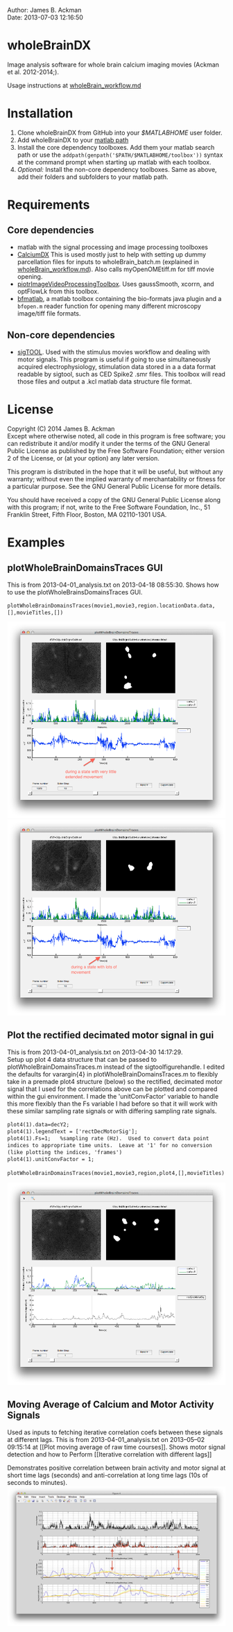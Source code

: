 Author: James B. Ackman  
Date: 2013-07-03 12:16:50  

# wholeBrainDX

Image analysis software for whole brain calcium imaging movies (Ackman et al. 2012-2014;).

Usage instructions at [wholeBrain_workflow.md](wholeBrain_workflow.md)

# Installation

1. Clone wholeBrainDX from GitHub into your *$MATLABHOME* user folder.
2. Add wholeBrainDX to your [matlab path][matlabSearchPath]
3. Install the core dependency toolboxes. Add them your matlab search path or use the `addpath(genpath('$PATH/$MATLABHOME/toolbox'))` syntax at the command prompt when starting up matlab with each toolbox.
4. *Optional:* Install the non-core dependency toolboxes. Same as above, add their folders and subfolders to your matlab path.

# Requirements

## Core dependencies ##

* matlab with the signal processing and image processing toolboxes
* [CalciumDX](https://github.com/ackman678/CalciumDX) This is used mostly just to help with setting up dummy parcellation files for inputs to wholeBrain_batch.m (explained in [wholeBrain_workflow.md](wholeBrain_workflow.md)). Also calls myOpenOMEtiff.m for tiff movie opening.
* [piotrImageVideoProcessingToolbox][piotrToolbox]. Uses gaussSmooth, xcorrn, and optFlowLk from this toolbox.
* [bfmatlab](http://www.openmicroscopy.org/site/support/bio-formats5/users/matlab/index.html), a matlab toolbox containing the bio-formats java plugin and a `bfopen.m` reader function for opening many different microscopy image/tiff file formats.

## Non-core dependencies ##

* [sigTOOL][sigtool]. Used with the stimulus movies workflow and dealing with motor signals. This program is useful if going to use simultaneously acquired electrophysiology, stimulation data stored in a a data format readable by sigtool, such as CED Spike2 .smr files. This toolbox will read those files and output a .kcl matlab data structure file format.



# License

Copyright (C) 2014 James B. Ackman  
Except where otherwise noted, all code in this program is free software; you can redistribute it and/or modify it under the terms of the GNU General Public License as published by the Free Software Foundation; either version 2 of the License, or (at your option) any later version.

This program is distributed in the hope that it will be useful, but without any warranty; without even the implied warranty of merchantability or fitness for a particular purpose. See the GNU General Public License for more details.

You should have received a copy of the GNU General Public License along with this program; if not, write to the Free Software Foundation, Inc., 51 Franklin Street, Fifth Floor, Boston, MA 02110-1301 USA.


# Examples

## plotWholeBrainDomainsTraces GUI
This is from 2013-04-01_analysis.txt on 2013-04-18 08:55:30. Shows how to use the plotWholeBrainsDomainsTraces GUI.

	plotWholeBrainDomainsTraces(movie1,movie3,region.locationData.data,[],movieTitles,[])


![](assets/img/Screen_Shot_2013-04-18_at_8.59.38_AM.png)
![](assets/img/Screen_Shot_2013-04-18_at_8.52.51_AM.png)


## Plot the rectified decimated motor signal in gui

This is from 2013-04-01_analysis.txt  on 2013-04-30 14:17:29.   
Setup up plot 4 data structure that can be passed to plotWholeBrainDomainsTraces.m instead of the sigtoolfigurehandle.  I edited the defaults for varargin{4} in plotWholeBrainDomainsTraces.m to flexibly take in a premade plot4 structure (below) so the rectified, decimated motor signal that I used for the correlations above can be plotted and compared within the gui environment. I made the 'unitConvFactor' variable to handle this more flexibly than the Fs variable I had before so that it will work with these similar sampling rate signals or with differing sampling rate signals. 

	plot4(1).data=decY2;
	plot4(1).legendText = ['rectDecMotorSig'];
	plot4(1).Fs=1;   %sampling rate (Hz).  Used to convert data point indices to appropriate time units.  Leave at '1' for no conversion (like plotting the indices, 'frames')
	plot4(1).unitConvFactor = 1;  
	
	plotWholeBrainDomainsTraces(movie1,movie3,region,plot4,[],movieTitles)

![](assets/img/Screen_Shot_2013-04-30_at_3.02.20_PM.png)




## Moving Average of Calcium and Motor Activity Signals ##
Used as inputs to fetching iterative correlation coefs between these signals at different lags. 
This is from 2013-04-01_analysis.txt on 2013–05–02 09:15:14 at [[Plot moving average of raw time courses]]. Shows motor signal detection and how to Perform [[Iterative correlation with different lags]]

Demonstrates positive correlation between brain activity and motor signal at short time lags (seconds) and anti-correlation at long time lags (10s of seconds to minutes).
![](assets/img/Screen_Shot_2013-05-02_at_10.53.40_AM.png)




[SyncPushPull]: http://mac.github.com/help.html#faq-sync-push-pull

[matlabSearchPath]: http://www.mathworks.com/help/matlab/matlab_env/what-is-the-matlab-search-path.html

[piotrToolbox]: http://vision.ucsd.edu/~pdollar/toolbox/doc/

[sigtool]: http://sourceforge.net/projects/sigtool/

[dipumToolbox]: http://www.imageprocessingplace.com/DIPUM_Toolbox_2/DIPUM_Toolbox_2.htm
